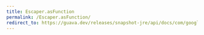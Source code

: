 ```yaml
---
title: Escaper.asFunction
permalink: /Escaper.asFunction/
redirect_to: https://guava.dev/releases/snapshot-jre/api/docs/com/google/common/escape/Escaper.html#asFunction--
---
```

